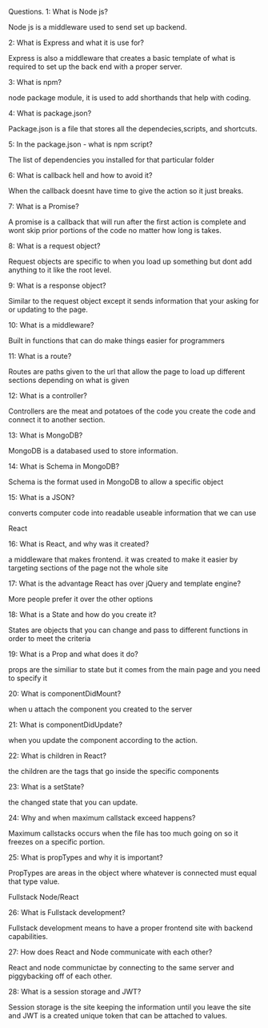 Questions.
1: What is Node js?

Node js is a middleware used to send set up backend.

2: What is Express and what it is use for?

Express is also a middleware that creates a basic template of what is required to set up the back end with a proper server.

3: What is npm?

node package module, it is used to add shorthands that help with coding.

4: What is package.json?

Package.json is a file that stores all the dependecies,scripts, and shortcuts.

5: In the package.json - what is npm script?

The list of dependencies you installed for that particular folder

6: What is callback hell and how to avoid it?

When the callback doesnt have time to give the action so it just breaks.

7: What is a Promise?

A promise is a callback that will run after the first action is complete and wont skip prior portions of the code no matter how long is takes.

8: What is a request object?

Request objects are specific to when you load up something but dont add anything to it like the root level.

9: What is a response object?

Similar to the request object except it sends information that your asking for or updating to the page.

10: What is a middleware?

Built in functions that can do make things easier for programmers

11: What is a route?

Routes are paths given to the url that allow the page to load up different sections depending on what is given

12: What is a controller?

Controllers are the meat and potatoes of the code you create the code and connect it to another section.

13: What is MongoDB?

MongoDB is a databased used to store information.

14: What is Schema in MongoDB?

Schema is the format used in MongoDB to allow a specific object

15: What is a JSON?

converts computer code into readable useable information that we can use

React

16: What is React, and why was it created?

a middleware that makes frontend. it was created to make it easier by targeting sections of the page not the whole site

17: What is the advantage React has over jQuery and template engine?

More people prefer it over the other options

18: What is a State and how do you create it?

States are objects that you can change and pass to different functions in order to meet the criteria

19: What is a Prop and what does it do?

props are the similiar to state but it comes from the main page and you need to specify it

20: What is componentDidMount?

when u attach the component you created to the server

21: What is componentDidUpdate?

when you update the component according to the action.

22: What is children in React?

the children are the tags that go inside the specific components

23: What is a setState?

the changed state that you can update.

24: Why and when maximum callstack exceed happens?

Maximum callstacks occurs when the file has too much going on so it freezes on a specific portion.

25: What is propTypes and why it is important?

PropTypes are areas in the object where whatever is connected must equal that type value.

Fullstack Node/React

26: What is Fullstack development?

Fullstack development means to have a proper frontend site with backend capabilities.

27: How does React and Node communicate with each other?

React and node communictae by connecting to the same server and piggybacking off of each other.

28: What is a session storage and JWT?

Session storage is the site keeping the information until you leave the site and JWT is a created unique token that can be attached to values.
